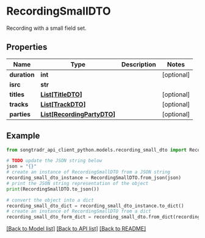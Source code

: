 # RecordingSmallDTO

Recording with a small field set.

## Properties

Name | Type | Description | Notes
------------ | ------------- | ------------- | -------------
**duration** | **int** |  | [optional] 
**isrc** | **str** |  | 
**titles** | [**List[TitleDTO]**](TitleDTO.md) |  | [optional] 
**tracks** | [**List[TrackDTO]**](TrackDTO.md) |  | [optional] 
**parties** | [**List[RecordingPartyDTO]**](RecordingPartyDTO.md) |  | [optional] 

## Example

```python
from songtradr_api_client_python.models.recording_small_dto import RecordingSmallDTO

# TODO update the JSON string below
json = "{}"
# create an instance of RecordingSmallDTO from a JSON string
recording_small_dto_instance = RecordingSmallDTO.from_json(json)
# print the JSON string representation of the object
print(RecordingSmallDTO.to_json())

# convert the object into a dict
recording_small_dto_dict = recording_small_dto_instance.to_dict()
# create an instance of RecordingSmallDTO from a dict
recording_small_dto_form_dict = recording_small_dto.from_dict(recording_small_dto_dict)
```
[[Back to Model list]](../README.md#documentation-for-models) [[Back to API list]](../README.md#documentation-for-api-endpoints) [[Back to README]](../README.md)


